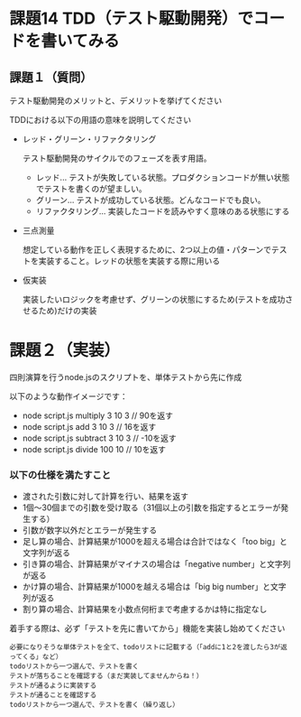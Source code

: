 # 課題14 TDD（テスト駆動開発）でコードを書いてみる

## 課題１（質問）

テスト駆動開発のメリットと、デメリットを挙げてください

TDDにおける以下の用語の意味を説明してください

- レッド・グリーン・リファクタリング

    テスト駆動開発のサイクルでのフェーズを表す用語。
    - レッド... テストが失敗している状態。プロダクションコードが無い状態でテストを書くのが望ましい。
    - グリーン... テストが成功している状態。どんなコードでも良い。
    - リファクタリング... 実装したコードを読みやすく意味のある状態にする

- 三点測量

    想定している動作を正しく表現するために、2つ以上の値・パターンでテストを実装すること。レッドの状態を実装する際に用いる
- 仮実装

    実装したいロジックを考慮せず、グリーンの状態にするため(テストを成功させるため)だけの実装

# 課題２（実装）

四則演算を行うnode.jsのスクリプトを、単体テストから先に作成

以下のような動作イメージです：
- node script.js multiply 3 10 3 // 90を返す
- node script.js add 3 10 3 // 16を返す
- node script.js subtract 3 10 3 // -10を返す
- node script.js divide 100 10 // 10を返す

### 以下の仕様を満たすこと
- 渡された引数に対して計算を行い、結果を返す
- 1個〜30個までの引数を受け取る（31個以上の引数を指定するとエラーが発生する）
- 引数が数字以外だとエラーが発生する
- 足し算の場合、計算結果が1000を超える場合は合計ではなく「too big」と文字列が返る
- 引き算の場合、計算結果がマイナスの場合は「negative number」と文字列が返る
- かけ算の場合、計算結果が1000を越える場合は「big big number」と文字列が返る
- 割り算の場合、計算結果を小数点何桁まで考慮するかは特に指定なし

着手する際は、必ず「テストを先に書いてから」機能を実装し始めてください
```
必要になりそうな単体テストを全て、todoリストに記載する（「addに1と2を渡したら3が返ってくる」など）
todoリストから一つ選んで、テストを書く
テストが落ちることを確認する（まだ実装してませんからね！）
テストが通るように実装する
テストが通ることを確認する
todoリストから一つ選んで、テストを書く（繰り返し）
```




